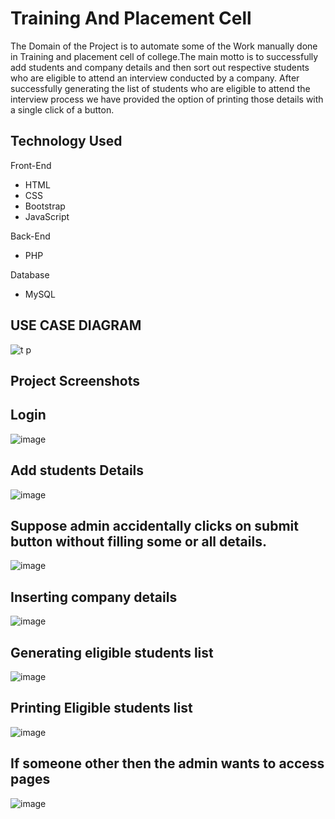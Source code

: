 # Training And Placement Cell
The Domain of the Project is to automate some of the 
Work manually done in Training and placement cell of 
college.The main motto is to successfully add students
and company details and then sort out respective students 
who are eligible to attend an interview conducted by a 
company.
After successfully generating the list of students who are 
eligible to attend the interview process we have provided 
the option of printing those details with a single click of a 
button.
## Technology Used
Front-End
- HTML
- CSS
- Bootstrap
- JavaScript

Back-End
- PHP

Database
- MySQL
## USE CASE DIAGRAM
![t p](https://user-images.githubusercontent.com/53612882/170893070-52515fcf-3e34-4ce9-b32e-0fbd0526996a.png)
## Project Screenshots
## Login
![image](https://user-images.githubusercontent.com/53612882/170893186-10723097-06be-4dc7-b6b6-e987230db748.png)
## Add students Details
![image](https://user-images.githubusercontent.com/53612882/170893236-7fee2ae6-4011-4a67-8f05-0a480d0f7595.png)

## Suppose admin accidentally clicks on submit button without filling some or all details.
![image](https://user-images.githubusercontent.com/53612882/170893278-107185ed-db3f-46b3-a583-84f8032f722c.png)
## Inserting company details
![image](https://user-images.githubusercontent.com/53612882/170893309-44e763bd-e649-4ecf-bb3c-e12c60ebd13e.png)
## Generating eligible students list
![image](https://user-images.githubusercontent.com/53612882/170893343-d52cc15d-be49-44d2-8a5b-3c4d75f73ac5.png)
## Printing Eligible students list
![image](https://user-images.githubusercontent.com/53612882/170893357-3147f9a8-af78-47d5-9da7-8d17fef713cc.png)
## If someone other then the admin wants to access pages
![image](https://user-images.githubusercontent.com/53612882/170893378-ccc83ac0-c300-4822-bf9c-df7cfac23f6d.png)

